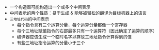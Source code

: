 
* 一个构造器可能构造出一个或多个中间表示
* 中间表示的两个性质：易于生成 & 能够被轻松的翻译为目标机器上的语言
* `三地址代码`的中间表示
    - 每个指令具有三个运算分量，每个运算分量都像一个寄存器
    - 每个三地址赋值指令的右部最多只有一个运算符（因此确定了运算的顺序）
    - 编译器应该生成一个临时名字以存放三地址指令计算得到的值
    - 有些三地址指令运算的分量小于三个